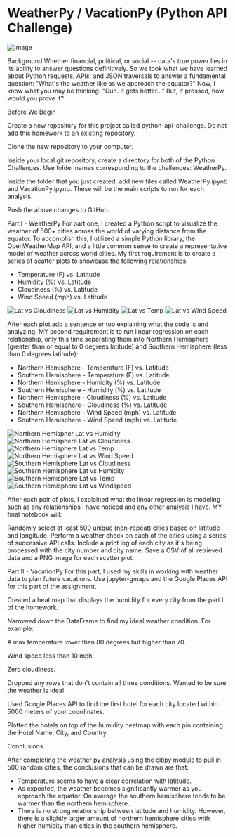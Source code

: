 # WeatherPy / VacationPy (Python API Challenge)

![image](https://user-images.githubusercontent.com/66078772/93265495-4e479a00-f76e-11ea-8e19-137c69cd3d02.png)

Background
Whether financial, political, or social -- data's true power lies in its ability to answer questions definitively. So we took what we have learned about Python requests, APIs, and JSON traversals to answer a fundamental question: "What's the weather like as we approach the equator?"
Now, I know what you may be thinking: "Duh. It gets hotter..."
But, if pressed, how would you prove it?


Before We Begin


Create a new repository for this project called python-api-challenge. Do not add this homework to an existing repository.


Clone the new repository to your computer.


Inside your local git repository, create a directory for both of the  Python Challenges. Use folder names corresponding to the challenges: WeatherPy.


Inside the folder that you just created, add new files called WeatherPy.ipynb and VacationPy.ipynb. These will be the main scripts to run for each analysis.


Push the above changes to GitHub.



Part I - WeatherPy
For part one, I created a Python script to visualize the weather of 500+ cities across the world of varying distance from the equator. To accomplish this, I utilized a simple Python library, the OpenWeatherMap API, and a little common sense to create a representative model of weather across world cities.
My first requirement is to create a series of scatter plots to showcase the following relationships:

* Temperature (F) vs. Latitude
* Humidity (%) vs. Latitude
* Cloudiness (%) vs. Latitude
* Wind Speed (mph) vs. Latitude

![Lat vs Cloudiness](https://user-images.githubusercontent.com/66078772/101796017-24ccaf00-3ace-11eb-9849-7b294f5d5c8f.png)
![Lat vs Humidity](https://user-images.githubusercontent.com/66078772/101796019-24ccaf00-3ace-11eb-8ebc-ae5a8cb9428e.png)
![Lat vs Temp](https://user-images.githubusercontent.com/66078772/101796020-25654580-3ace-11eb-922f-bcec38b7367e.png)
![Lat vs Wind Speed](https://user-images.githubusercontent.com/66078772/101796022-25654580-3ace-11eb-9c4b-644c870cdf2d.png)



After each plot add a sentence or too explaining what the code is and analyzing.
MY second requirement is to run linear regression on each relationship, only this time separating them into Northern Hemisphere (greater than or equal to 0 degrees latitude) and Southern Hemisphere (less than 0 degrees latitude):

* Northern Hemisphere - Temperature (F) vs. Latitude
* Southern Hemisphere - Temperature (F) vs. Latitude
* Northern Hemisphere - Humidity (%) vs. Latitude
* Southern Hemisphere - Humidity (%) vs. Latitude
* Northern Hemisphere - Cloudiness (%) vs. Latitude
* Southern Hemisphere - Cloudiness (%) vs. Latitude
* Northern Hemisphere - Wind Speed (mph) vs. Latitude
* Southern Hemisphere - Wind Speed (mph) vs. Latitude

![Northern Hemispher Lat vs Humidity](https://user-images.githubusercontent.com/66078772/101796023-25654580-3ace-11eb-845c-3382b2462d2e.png)
![Northern Hemisphere Lat vs Cloudiness](https://user-images.githubusercontent.com/66078772/101796025-25654580-3ace-11eb-8ab5-1791d9e86409.png)
![Northern Hemisphere Lat vs Temp](https://user-images.githubusercontent.com/66078772/101796028-25fddc00-3ace-11eb-8a03-9045c7e4cc6c.png)
![Northern Hemisphere Lat vs Wind Speed](https://user-images.githubusercontent.com/66078772/101796029-25fddc00-3ace-11eb-8bef-cdfeb35d813d.png)
![Southern Hemisphere Lat vs Cloudiness](https://user-images.githubusercontent.com/66078772/101796030-25fddc00-3ace-11eb-9a48-1203676a9f51.png)
![Southern Hemisphere Lat vs Humidity](https://user-images.githubusercontent.com/66078772/101796031-25fddc00-3ace-11eb-8508-87724a47d970.png)
![Southern Hemisphere Lat vs Temp](https://user-images.githubusercontent.com/66078772/101796032-26967280-3ace-11eb-9014-dd47fd11711d.png)
![Southern Hemisphere Lat vs Windspeed](https://user-images.githubusercontent.com/66078772/101796033-26967280-3ace-11eb-97c9-fbec80b5f7ee.png)

After each pair of plots, I explained what the linear regression is modeling such as any relationships I have noticed and any other analysis I have.
MY final notebook will:

Randomly select at least 500 unique (non-repeat) cities based on latitude and longitude.
Perform a weather check on each of the cities using a series of successive API calls.
Include a print log of each city as it's being processed with the city number and city name.
Save a CSV of all retrieved data and a PNG image for each scatter plot.


Part II - VacationPy
For this part, I used my skills in working with weather data to plan future vacations. Use jupyter-gmaps and the Google Places API for this part of the assignment.


Created a heat map that displays the humidity for every city from the part I of the homework.


Narrowed down the DataFrame to find my ideal weather condition. For example:


A max temperature lower than 80 degrees but higher than 70.


Wind speed less than 10 mph.


Zero cloudiness.


Dropped any rows that don't contain all three conditions. Wanted to be sure the weather is ideal.


Used Google Places API to find the first hotel for each city located within 5000 meters of your coordinates.


Plotted the hotels on top of the humidity heatmap with each pin containing the Hotel Name, City, and Country.




Conclusions

After completing the weather py analysis using the citipy module to pull in 500 random cities, the conclusions that can be drawn are that:
  * Temperature seems to have a clear correlation with latitude. 
  * As expected, the weather becomes significantly warmer as you approach the equator. On average the southern hemisphere tends to be warmer than the northern hemisphere.  
  * There is no strong relationship between latitude and humidity. However, there is a slightly larger amount of northern hemisphere cities with higher humidity than cities in the southern hemisphere.

